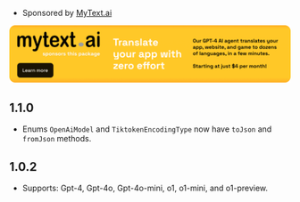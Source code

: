 * Sponsored by [MyText.ai](https://mytext.ai)

[![](./example/SponsoredByMyTextAi.png)](https://mytext.ai)

## 1.1.0

* Enums `OpenAiModel` and `TiktokenEncodingType` now have `toJson` and `fromJson` methods.

## 1.0.2

* Supports: Gpt-4, Gpt-4o, Gpt-4o-mini, o1, o1-mini, and o1-preview.

